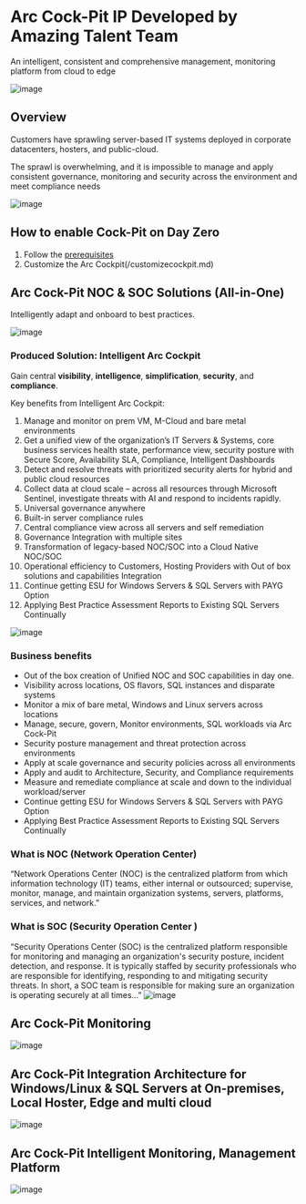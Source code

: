 # Arc Cock-Pit IP Developed by Amazing Talent Team

An intelligent, consistent and comprehensive management, monitoring platform from cloud to edge

![image](https://github.com/ALADAGM/ArcCock-Pit/assets/3506526/95940d0d-28df-4c02-88bc-40336e3be1ca)

## Overview

Customers have sprawling server-based IT systems deployed in corporate datacenters, hosters, and public-cloud.

The sprawl is overwhelming, and it is impossible to manage and apply consistent governance, monitoring and security across the environment and meet compliance needs

![image](https://github.com/ALADAGM/ArcCock-Pit/assets/3506526/d70b72b8-dd22-4cab-85c1-443d88c5102a)



## How to enable Cock-Pit on Day Zero

1. Follow the [prerequisites](/prerequisites.md)
2. Customize the Arc Cockpit(/customizecockpit.md)

## Arc Cock-Pit NOC & SOC Solutions (All-in-One)

Intelligently adapt and onboard to best practices.

![image](https://github.com/ALADAGM/ArcCock-Pit/assets/3506526/3557d64f-9fa0-473c-a9b5-b6ad76826b67)

### Produced Solution: Intelligent Arc Cockpit

Gain central **visibility**, **intelligence**, **simplification**, **security**, and **compliance**.

Key benefits from Intelligent Arc Cockpit:

1. Manage and monitor on prem VM, M-Cloud and bare metal environments
2. Get a unified view of the organization’s IT Servers & Systems, core business services health state, performance view, security posture with Secure Score, Availability SLA, Compliance, Intelligent Dashboards
3. Detect and resolve threats with prioritized security alerts for hybrid and public cloud resources
4. Collect data at cloud scale – across all resources through Microsoft Sentinel, investigate threats with AI and respond to incidents rapidly.
5. Universal governance anywhere
6. Built-in server compliance rules
7. Central compliance view across all servers and self remediation
8. Governance Integration with multiple sites
9. Transformation of legacy-based NOC/SOC into a Cloud Native NOC/SOC
10. Operational efficiency to Customers, Hosting Providers with Out of box solutions and capabilities Integration
11. Continue getting ESU for Windows Servers & SQL Servers with PAYG Option
12. Applying Best Practice Assessment Reports to Existing SQL Servers Continually

![image](https://github.com/ALADAGM/ArcCock-Pit/assets/3506526/c682206b-64d9-4b31-ac23-78d957292d0b)

### Business benefits

- Out of the box creation of Unified NOC and SOC capabilities in day one.
- Visibility across locations, OS flavors, SQL instances and disparate systems
- Monitor a mix of bare metal, Windows and Linux servers across locations
- Manage, secure, govern, Monitor environments, SQL workloads via Arc Cock-Pit
- Security posture management and threat protection across environments
- Apply at scale governance and security policies across all environments
- Apply and audit to Architecture, Security, and Compliance requirements
- Measure and remediate compliance at scale and down to the individual workload/server
- Continue getting ESU for Windows Servers & SQL Servers with PAYG Option
- Applying Best Practice Assessment Reports to Existing SQL Servers Continually

### What is NOC (Network Operation Center)

“Network Operations Center (NOC) is the centralized platform from which information technology (IT) teams, either internal or outsourced; supervise, monitor, manage, and maintain organization systems, servers, platforms, services, and network.”

### What is SOC (Security Operation Center )

“Security Operations Center (SOC) is the centralized platform responsible for monitoring and managing an organization's security posture, incident detection, and response. It is typically staffed by security professionals who are responsible for identifying, responding to and mitigating security threats. In short, a SOC team is responsible for making sure an organization is operating securely at all times…” ![image](https://github.com/ALADAGM/ArcCock-Pit/assets/3506526/e752d5a1-7626-4913-927f-7a6777348023)

## Arc Cock-Pit Monitoring

![image](https://github.com/ALADAGM/ArcCock-Pit/assets/3506526/b863b80b-ba67-4b99-b3e4-6c3ae40f70ec)

## Arc Cock-Pit Integration Architecture for Windows/Linux & SQL Servers at On-premises, Local Hoster, Edge and multi cloud

![image](https://github.com/ALADAGM/ArcCock-Pit/assets/3506526/6d2c9214-5731-4599-9ab7-1b6561b0f92b)

## Arc Cock-Pit Intelligent Monitoring, Management Platform

![image](https://github.com/ALADAGM/ArcCock-Pit/assets/3506526/f073a00a-f3f0-4f7d-9576-1e25119f0c4a)
